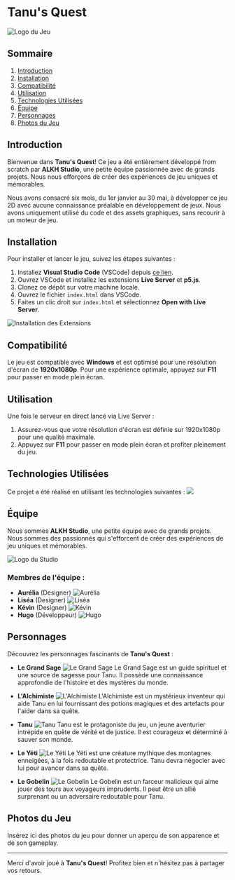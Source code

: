 # Tanu's Quest
![Logo du Jeu](logoJeu.png)

## Sommaire
1. [Introduction](#introduction)
2. [Installation](#installation)
3. [Compatibilité](#compatibilité)
4. [Utilisation](#utilisation)
5. [Technologies Utilisées](#technologies-utilisées)
6. [Équipe](#équipe)
7. [Personnages](#personnages)
8. [Photos du Jeu](#photos-du-jeu)

## Introduction
Bienvenue dans **Tanu's Quest**! Ce jeu a été entièrement développé from scratch par **ALKH Studio**, une petite équipe passionnée avec de grands projets. Nous nous efforçons de créer des expériences de jeu uniques et mémorables.

Nous avons consacré six mois, du 1er janvier au 30 mai, à développer ce jeu 2D avec aucune connaissance préalable en développement de jeux. Nous avons uniquement utilisé du code et des assets graphiques, sans recourir à un moteur de jeu.

## Installation
Pour installer et lancer le jeu, suivez les étapes suivantes :

1. Installez **Visual Studio Code** (VSCode) depuis [ce lien](https://code.visualstudio.com/).
2. Ouvrez VSCode et installez les extensions **Live Server** et **p5.js**.
3. Clonez ce dépôt sur votre machine locale.
4. Ouvrez le fichier `index.html` dans VSCode.
5. Faites un clic droit sur `index.html` et sélectionnez **Open with Live Server**.

![Installation des Extensions](chemin/vers/image/installation.png)

## Compatibilité
Le jeu est compatible avec **Windows** et est optimisé pour une résolution d'écran de **1920x1080p**. Pour une expérience optimale, appuyez sur **F11** pour passer en mode plein écran.

## Utilisation
Une fois le serveur en direct lancé via Live Server :
1. Assurez-vous que votre résolution d'écran est définie sur 1920x1080p pour une qualité maximale.
2. Appuyez sur **F11** pour passer en mode plein écran et profiter pleinement du jeu.

## Technologies Utilisées
Ce projet a été réalisé en utilisant les technologies suivantes :
<img src="https://skillicons.dev/icons?i=html,css,p5js,"/><br>

## Équipe
Nous sommes **ALKH Studio**, une petite équipe avec de grands projets. Nous sommes des passionnés qui s'efforcent de créer des expériences de jeu uniques et mémorables.

![Logo du Studio](logoStudio.png)

### Membres de l'équipe :
- **Aurélia** (Designer)
  ![Aurélia](aureliaPerso.gif)
- **Liséa** (Designer)
  ![Liséa](liseaPerso.gif)
- **Kévin** (Designer)
  ![Kévin](kevinPerso.gif)
- **Hugo** (Développeur)
  ![Hugo](hugoPerso.gif)

## Personnages
Découvrez les personnages fascinants de **Tanu's Quest** :

- **Le Grand Sage**
  ![Le Grand Sage](sage.gif)
  Le Grand Sage est un guide spirituel et une source de sagesse pour Tanu. Il possède une connaissance approfondie de l'histoire et des mystères du monde.

- **L'Alchimiste**
  ![L'Alchimiste](alchimiste.gif)
  L'Alchimiste est un mystérieux inventeur qui aide Tanu en lui fournissant des potions magiques et des artefacts pour l'aider dans sa quête.

- **Tanu**
  ![Tanu](hero.gif)
  Tanu est le protagoniste du jeu, un jeune aventurier intrépide en quête de vérité et de justice. Il est courageux et déterminé à sauver son monde.

- **Le Yéti**
  ![Le Yéti](yeti.gif)
  Le Yéti est une créature mythique des montagnes enneigées, à la fois redoutable et protectrice. Tanu devra négocier avec lui pour avancer dans sa quête.

- **Le Gobelin**
  ![Le Gobelin](bossGobelin.gif)
  Le Gobelin est un farceur malicieux qui aime jouer des tours aux voyageurs imprudents. Il peut être un allié surprenant ou un adversaire redoutable pour Tanu.

## Photos du Jeu
Insérez ici des photos du jeu pour donner un aperçu de son apparence et de son gameplay.

---

Merci d'avoir joué à **Tanu's Quest**! Profitez bien et n'hésitez pas à partager vos retours.
